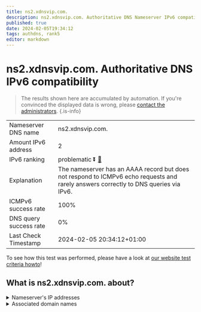 ```yaml
---
title: ns2.xdnsvip.com.
description: ns2.xdnsvip.com. Authoritative DNS Nameserver IPv6 compatibility
published: true
date: 2024-02-05T19:34:12
tags: authdns, rank5
editor: markdown
---
```


# ns2.xdnsvip.com. Authoritative DNS IPv6 compatibility

> The results shown here are accumulated by automation. If you're convinced the displayed data is wrong, please [contact the administrators](/howto/chat). 
{.is-info}




|   |   |
| - | - |
| Nameserver DNS name | ns2.xdnsvip.com.
| Amount IPv6 address | 2
| IPv6 ranking | problematic :arrow_double_down: [🔗](/howto/ranking) |
| Explanation | The nameserver has an AAAA record but does not respond to ICMPv6 echo requests and rarely answers correctly to DNS queries via IPv6. |
| ICMPv6 success rate | 100%|
| DNS query success rate | 0% |
| Last Check Timestamp | 2024-02-05 20:34:12+01:00 |

To see how this test was performed, please have a look at [our website test criteria howto](/howto/testcriteria/authdns)!


## What is ns2.xdnsvip.com. about?




<details>
<summary>Nameserver's IP addresses</summary>

2408:4004:1e2:5542::88

2408:4003:10e9:4700:3a08:8514:7c22:2ba5

</details>



<details>
<summary>Associated domain names</summary>

www.psbc.com

</details>
